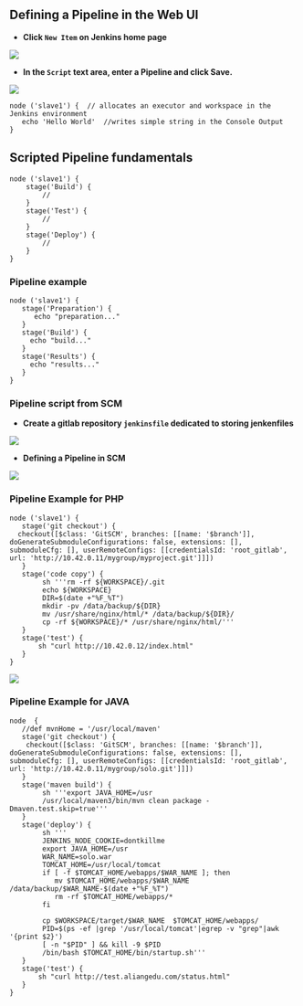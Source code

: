 ## Defining a Pipeline in the Web UI

- **Click `New Item` on Jenkins home page**

![](./images/pipeline_1.png)

- **In the `Script` text area, enter a Pipeline and click Save.**

![](./images/pipeline_2.png)

```
node ('slave1') {  // allocates an executor and workspace in the Jenkins environment
   echo 'Hello World'  //writes simple string in the Console Output
}
```

## Scripted Pipeline fundamentals

```
node ('slave1') {  
    stage('Build') { 
        // 
    }
    stage('Test') { 
        // 
    }
    stage('Deploy') { 
        // 
    }
}
```

### Pipeline example
```
node ('slave1') {
   stage('Preparation') { 
      echo "preparation..."
   }
   stage('Build') {
     echo "build..."
   }
   stage('Results') {
     echo "results..."
   }
}
```

### Pipeline script from SCM

- **Create a gitlab repository `jenkinsfile` dedicated to storing jenkenfiles**

![](./images/pipeline_scm_1.png)

- **Defining a Pipeline in SCM**

![](./images/pipeline_scm_2.png)


### Pipeline Example for PHP

```
node ('slave1') {
   stage('git checkout') { 
  checkout([$class: 'GitSCM', branches: [[name: '$branch']], doGenerateSubmoduleConfigurations: false, extensions: [], submoduleCfg: [], userRemoteConfigs: [[credentialsId: 'root_gitlab', url: 'http://10.42.0.11/mygroup/myproject.git']]])
   }
   stage('code copy') {
        sh '''rm -rf ${WORKSPACE}/.git
        echo ${WORKSPACE}
        DIR=$(date +"%F_%T")
        mkdir -pv /data/backup/${DIR}
        mv /usr/share/nginx/html/* /data/backup/${DIR}/
        cp -rf ${WORKSPACE}/* /usr/share/nginx/html/'''
   }
   stage('test') {
       sh "curl http://10.42.0.12/index.html"
   }
}

```

![](./images/pipeline_scm_php.png)


### Pipeline Example for JAVA

```
node  {
   //def mvnHome = '/usr/local/maven'
   stage('git checkout') { 
	checkout([$class: 'GitSCM', branches: [[name: '$branch']], doGenerateSubmoduleConfigurations: false, extensions: [], submoduleCfg: [], userRemoteConfigs: [[credentialsId: 'root_gitlab', url: 'http://10.42.0.11/mygroup/solo.git']]])
   }
   stage('maven build') {
        sh '''export JAVA_HOME=/usr
        /usr/local/maven3/bin/mvn clean package -Dmaven.test.skip=true'''
   }
   stage('deploy') {
        sh '''
        JENKINS_NODE_COOKIE=dontkillme
        export JAVA_HOME=/usr
        WAR_NAME=solo.war
        TOMCAT_HOME=/usr/local/tomcat      
        if [ -f $TOMCAT_HOME/webapps/$WAR_NAME ]; then
           mv $TOMCAT_HOME/webapps/$WAR_NAME  /data/backup/$WAR_NAME-$(date +"%F_%T")
           rm -rf $TOMCAT_HOME/webapps/* 
        fi
        
        cp $WORKSPACE/target/$WAR_NAME  $TOMCAT_HOME/webapps/
        PID=$(ps -ef |grep '/usr/local/tomcat'|egrep -v "grep"|awk '{print $2}')
        [ -n "$PID" ] && kill -9 $PID
        /bin/bash $TOMCAT_HOME/bin/startup.sh'''
   }
   stage('test') {
       sh "curl http://test.aliangedu.com/status.html"
   }
}
```


